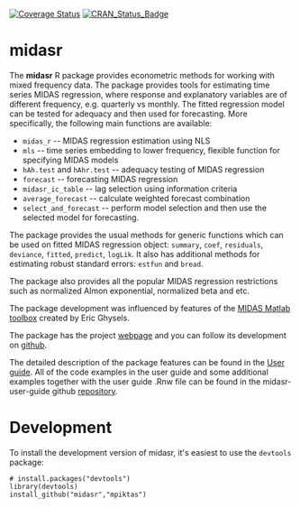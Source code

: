 [![Coverage Status](https://img.shields.io/coveralls/mpiktas/midasr.svg)](https://coveralls.io/r/mpiktas/midasr?branch=master)
[![CRAN_Status_Badge](http://www.r-pkg.org/badges/version/midasr)](http://cran.r-project.org/web/packages/midasr)
# midasr

The **midasr** R package provides econometric methods for working with mixed frequency data. The package provides tools for estimating time series MIDAS regression, where response and explanatory variables are of different frequency, e.g. quarterly vs monthly. The fitted regression model can be tested for adequacy and then used for forecasting. More specifically, the following main functions are available:

  - ```midas_r``` -- MIDAS regression estimation using NLS
  - ```mls``` -- time series embedding to lower frequency, flexible function for specifying MIDAS models
  - ```hAh.test``` and  ```hAhr.test``` -- adequacy testing of MIDAS regression
  - ```forecast``` -- forecasting MIDAS regression
  - ```midasr_ic_table``` -- lag selection using information criteria
  - ```average_forecast``` -- calculate weighted forecast combination
  - ```select_and_forecast``` -- perform model selection and then use the selected model for forecasting.

The package provides the usual methods for generic functions which can be used on fitted MIDAS regression object: ```summary```, ```coef```, ```residuals```, ```deviance```, ```fitted```, ```predict```, ```logLik```. It also
has additional methods for estimating robust standard errors: ```estfun``` and ```bread```. 

The package also provides all the popular MIDAS regression restrictions such as normalized Almon exponential, normalized beta and etc. 

The package development was influenced by features of the [MIDAS Matlab toolbox][3] created by Eric Ghysels.

The package has the project [webpage][1] and you can follow its development on  [github][2]. 

The detailed description of the package features can be found in the [User guide][4].  All of the code examples in the user guide and some additional examples together with the user guide .Rnw file can be found in the midasr-user-guide github [repository][5]. 

# Development
To install the development version of midasr, it's easiest to use the `devtools` package:

    # install.packages("devtools")
    library(devtools)
    install_github("midasr","mpiktas")

[1]: http://mpiktas.github.com/midasr
[2]: http://github.com/mpiktas/midasr
[3]: http://www.unc.edu/~eghysels/
[4]: https://github.com/mpiktas/midasr-user-guide/raw/master/midasr-user-guide.pdf
[5]: https://github.com/mpiktas/midasr-user-guide/
